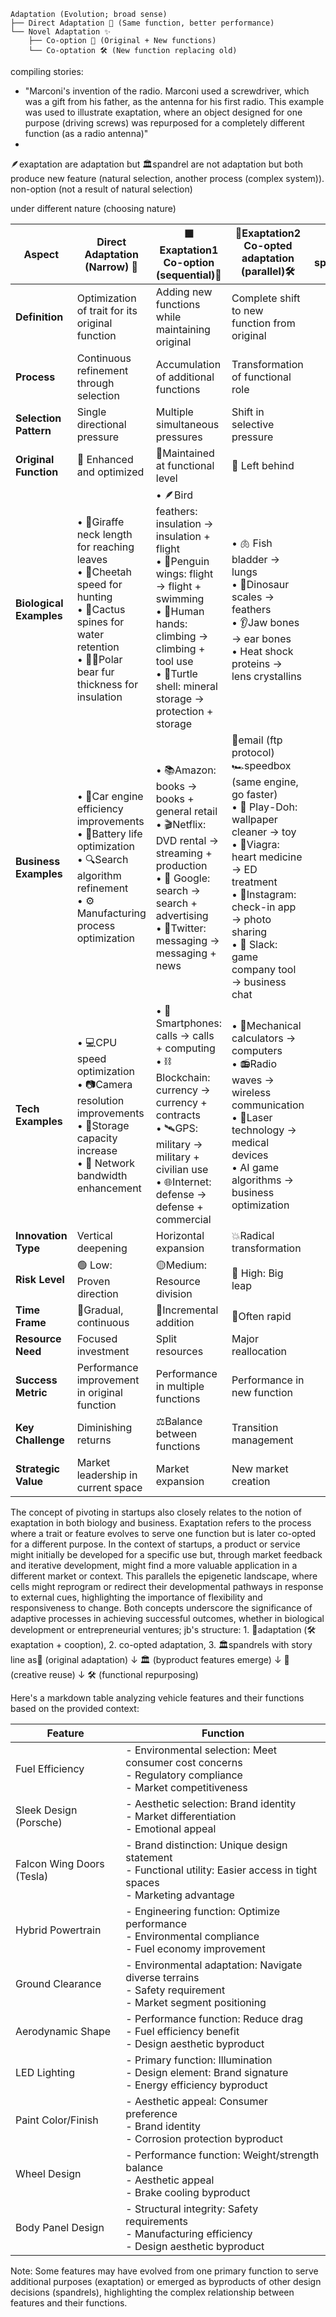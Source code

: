 
```
Adaptation (Evolution; broad sense) 
├── Direct Adaptation 🎯 (Same function, better performance)
└── Novel Adaptation ✨
    ├── Co-option 🎨 (Original + New functions)
    └── Co-optation 🛠️ (New function replacing old)
```

compiling stories: 

- "Marconi's invention of the radio. Marconi used a screwdriver, which was a gift from his father, as the antenna for his first radio. This example was used to illustrate exaptation, where an object designed for one purpose (driving screws) was repurposed for a completely different function (as a radio antenna)"
- 
🪶exaptation are adaptation but 🏛️spandrel are not adaptation
but both produce new feature (natural selection, another process (complex system)). 
non-option (not a result of natural selection)

under different nature (choosing nature)

| Aspect                  | Direct Adaptation (Narrow) 🎯                                                                                                                                           | 🟩Exaptation1 Co-option (sequential)🎨                                                                                                                                                                              | 🔴Exaptation2  Co-opted adaptation (parallel)🛠️                                                                                                                                                                                                      | 🏛️spandrel |
| ----------------------- | ----------------------------------------------------------------------------------------------------------------------------------------------------------------------- | ------------------------------------------------------------------------------------------------------------------------------------------------------------------------------------------------------------------- | ----------------------------------------------------------------------------------------------------------------------------------------------------------------------------------------------------------------------------------------------------- | ----------- |
| **Definition**          | Optimization of trait for its original function                                                                                                                         | Adding new functions while maintaining original                                                                                                                                                                     | Complete shift to new function from original                                                                                                                                                                                                          |             |
| **Process**             | Continuous refinement through selection                                                                                                                                 | Accumulation of additional functions                                                                                                                                                                                | Transformation of functional role                                                                                                                                                                                                                     |             |
| **Selection Pattern**   | Single directional pressure                                                                                                                                             | Multiple simultaneous pressures                                                                                                                                                                                     | Shift in selective pressure                                                                                                                                                                                                                           |             |
| **Original Function**   | 💪 Enhanced and optimized                                                                                                                                               | 🤹Maintained at functional level                                                                                                                                                                                    | 👋 Left behind                                                                                                                                                                                                                                        |             |
| **Biological Examples** | • 🦒Giraffe neck length for reaching leaves<br>• 🐆Cheetah speed for hunting<br>• 🌵Cactus spines for water retention<br>• 🐻‍❄️Polar bear fur thickness for insulation | • 🪶Bird feathers: insulation → insulation + flight<br>• 🐧Penguin wings: flight → flight + swimming<br>• 🤲Human hands: climbing → climbing + tool use<br>• 🐢Turtle shell: mineral storage → protection + storage | • 🫁 Fish bladder → lungs<br>• 🦖Dinosaur scales → feathers<br>• 👂Jaw bones → ear bones<br>• Heat shock proteins → lens crystallins                                                                                                                  |             |
| **Business Examples**   | • 🚗Car engine efficiency improvements<br>• 🔋Battery life optimization<br>• 🔍Search algorithm refinement<br>• ⚙️ Manufacturing process optimization                   | • 📚Amazon: books → books + general retail<br>• 🎬Netflix: DVD rental → streaming + production<br>• 🔎 Google: search → search + advertising<br>• 📱Twitter: messaging → messaging + news                           | 📧email (ftp protocol)<br>🏎️speedbox (same engine, go faster)<br>• 🎨 Play-Doh: wallpaper cleaner → toy<br>• 💊Viagra: heart medicine → ED treatment<br>• 📸Instagram: check-in app → photo sharing<br>• 💬 Slack: game company tool → business chat |             |
| **Tech Examples**       | • 💻CPU speed optimization<br>• 📷Camera resolution improvements<br>• 💾Storage capacity increase<br>• 📡 Network bandwidth enhancement                                 | • 📱Smartphones: calls → calls + computing<br>• ⛓️Blockchain: currency → currency + contracts<br>• 🛰️GPS: military → military + civilian use<br>• 🌐Internet: defense → defense + commercial                       | • 🧮Mechanical calculators → computers<br>• 📻Radio waves → wireless communication<br>• 🔦Laser technology → medical devices<br>• AI game algorithms → business optimization                                                                          |             |
| **Innovation Type**     | Vertical deepening                                                                                                                                                      | Horizontal expansion                                                                                                                                                                                                | 💥Radical transformation                                                                                                                                                                                                                              |             |
| **Risk Level**          | 🟢 Low: Proven direction                                                                                                                                                | 🟡Medium: Resource division                                                                                                                                                                                         | 🔴 High: Big leap                                                                                                                                                                                                                                     |             |
| **Time Frame**          | 🐢Gradual, continuous                                                                                                                                                   | 🦊Incremental addition                                                                                                                                                                                              | 🐆Often rapid                                                                                                                                                                                                                                         |             |
| **Resource Need**       | Focused investment                                                                                                                                                      | Split resources                                                                                                                                                                                                     | Major reallocation                                                                                                                                                                                                                                    |             |
| **Success Metric**      | Performance improvement in original function                                                                                                                            | Performance in multiple functions                                                                                                                                                                                   | Performance in new function                                                                                                                                                                                                                           |             |
| **Key Challenge**       | Diminishing returns                                                                                                                                                     | ⚖️Balance between functions                                                                                                                                                                                         | Transition management                                                                                                                                                                                                                                 |             |
| **Strategic Value**     | Market leadership in current space                                                                                                                                      | Market expansion                                                                                                                                                                                                    | New market creation                                                                                                                                                                                                                                   |             |


The concept of pivoting in startups also closely relates to the notion of
exaptation in both biology and business. Exaptation refers to the process
where a trait or feature evolves to serve one function but is later co-opted for
a different purpose. In the context of startups, a product or service might
initially be developed for a specific use but, through market feedback and
iterative development, might find a more valuable application in a different
market or context. This parallels the epigenetic landscape, where cells might
reprogram or redirect their developmental pathways in response to external
cues, highlighting the importance of flexibility and responsiveness to change.
Both concepts underscore the significance of adaptive processes in achieving
successful outcomes, whether in biological development or entrepreneurial
ventures; jb's structure: 1. 🎯adaptation (🛠️exaptation + cooption), 2. co-opted adaptation, 3. 🏛️spandrels with story line as🎯 (original adaptation) ↓ 🏛️ (byproduct features emerge) ↓ 🎨 (creative reuse) ↓ 🛠️ (functional repurposing)

Here's a markdown table analyzing vehicle features and their functions based on the provided context:

| Feature | Function |
|---------|-----------|
| Fuel Efficiency | - Environmental selection: Meet consumer cost concerns<br>- Regulatory compliance<br>- Market competitiveness |
| Sleek Design (Porsche) | - Aesthetic selection: Brand identity<br>- Market differentiation<br>- Emotional appeal |
| Falcon Wing Doors (Tesla) | - Brand distinction: Unique design statement<br>- Functional utility: Easier access in tight spaces<br>- Marketing advantage |
| Hybrid Powertrain | - Engineering function: Optimize performance<br>- Environmental compliance<br>- Fuel economy improvement |
| Ground Clearance | - Environmental adaptation: Navigate diverse terrains<br>- Safety requirement<br>- Market segment positioning |
| Aerodynamic Shape | - Performance function: Reduce drag<br>- Fuel efficiency benefit<br>- Design aesthetic byproduct |
| LED Lighting | - Primary function: Illumination<br>- Design element: Brand signature<br>- Energy efficiency byproduct |
| Paint Color/Finish | - Aesthetic appeal: Consumer preference<br>- Brand identity<br>- Corrosion protection byproduct |
| Wheel Design | - Performance function: Weight/strength balance<br>- Aesthetic appeal<br>- Brake cooling byproduct |
| Body Panel Design | - Structural integrity: Safety requirements<br>- Manufacturing efficiency<br>- Design aesthetic byproduct |

Note: Some features may have evolved from one primary function to serve additional purposes (exaptation) or emerged as byproducts of other design decisions (spandrels), highlighting the complex relationship between features and their functions.